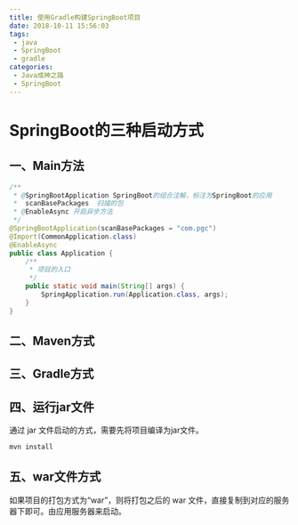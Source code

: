 ```yaml
---
title: 使用Gradle构建SpringBoot项目
date: 2018-10-11 15:56:03
tags:
 - java
 - SpringBoot
 - gradle
categories: 
 - Java成神之路
 - SpringBoot
---
```

# SpringBoot的三种启动方式

## 一、Main方法

```java
/**
 * @SpringBootApplication SpringBoot的组合注解，标注为SpringBoot的应用
 *  scanBasePackages  扫描的包
 * @EnableAsync 开启异步方法
 */
@SpringBootApplication(scanBasePackages = "com.pgc")
@Import(CommonApplication.class)
@EnableAsync
public class Application {
    /**
     * 项目的入口
     */
    public static void main(String[] args) {
        SpringApplication.run(Application.class, args);
    }
}
```

## 二、Maven方式

## 三、Gradle方式

## 四、运行jar文件

通过 jar 文件启动的方式，需要先将项目编译为jar文件。

```java
mvn install
```

## 五、war文件方式

如果项目的打包方式为“war”，则将打包之后的 war 文件，直接复制到对应的服务器下即可。由应用服务器来启动。